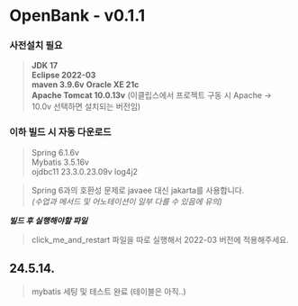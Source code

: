 # OpenBank - v0.1.1
### 사전설치 필요
> **JDK 17**   
> **Eclipse 2022-03**   
> **maven 3.9.6v**
> **Oracle XE 21c**   
> **Apache Tomcat 10.0.13v** (이클립스에서 프로젝트 구동 시 Apache -> 10.0v 선택하면 설치되는 버전임)   
   
### 이하 빌드 시 자동 다운로드
> Spring 6.1.6v   
> Mybatis 3.5.16v   
> ojdbc11 23.3.0.23.09v
> log4j2   
   
> Spring 6과의 호환성 문제로 javaee 대신 jakarta를 사용합니다.    
> *(수업과 메서드 및 어노테이션이 일부 다를 수 있음에 유의)*   
   
***빌드 후 실행해야할 파일***   
> click_me_and_restart 파일을 따로 실행해서 2022-03 버전에 적용해주세요.   

## 24.5.14.
> mybatis 세팅 및 테스트 완료 (테이블은 아직..)   
> 
